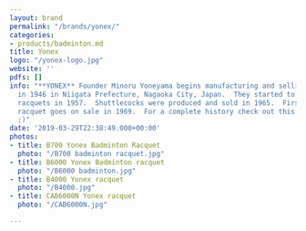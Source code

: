 ```yaml
---
layout: brand
permalink: "/brands/yonex/"
categories:
- products/badminton.md
title: Yonex
logo: "/yonex-logo.jpg"
website: ''
pdfs: []
info: "**YONEX** Founder Minoru Yoneyama begins manufacturing and selling wooden products
  in 1946 in Niigata Prefecture, Nagaoka City, Japan.  They started to make badminton
  racquets in 1957.  Shuttlecocks were produced and sold in 1965.  First aluminum
  racquet goes on sale in 1969.  For a complete history check out this [link](https://www.yonex.co.jp/company/en/about/history/)
  ;)"
date: '2019-03-29T22:38:49.000+00:00'
photos:
- title: B700 Yonex Badminton Racquet
  photo: "/B700 badminton racquet.jpg"
- title: B6000 Yonex Badminton racquet
  photo: "/B6000 badminton.jpg"
- title: B4000 Yonex racquet
  photo: "/B4000.jpg"
- title: CAB6000N Yonex racquet
  photo: "/CAB6000N.jpg"

---
```

